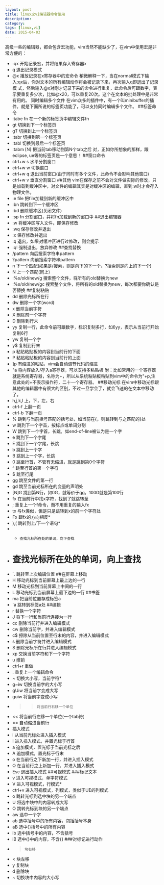```yaml
---
layout: post
title: linux之vi编辑器命令使用
description: 
category: 
tags: [linux,vi]
date: 2015-04-03
---
```

高级一些的编辑器，都会包含宏功能，vim当然不能缺少了，在vim中使用宏是非常方便的：
*    :qx     开始记录宏，并将结果存入寄存器x
*    q     退出记录模式
*    @x     播放记录在x寄存器中的宏命令
稍微解释一下，当在normal模式下输入:qx后，你对文本的所有编辑动作将会被记录下来，再次输入q即退出了记录模
式，然后输入@x对刚才记录下来的命令进行重复，此命令后可跟数字，表示要重复多少次，比如@x20，可以重复20次。这个在文本的批处理中是非常有用的。
同时编辑多个文件
在vim众多的插件中，有一个叫minibuffer的插件，就是下面所说的标签页功能了，可以支持同时编辑多个文件。
##标签命令
*   :tabe fn     在一个新的标签页中编辑文件fn
*   gt     切换到下一个标签页
*   gT     切换到上一个标签页
*   :tabr     切换到第一个标签页
*   :tabl     切换到最后一个标签页
*   :tabm [N]     把当前tab移动到第N个tab之后
对，正如你所想象的那样，跟eclipse, ue等的标签页是一个意思！
##窗口命令
*   ctrl+w s     水平分割窗口
*   ctrl+w w     切换窗口
*   ctrl+w q     退出当前窗口(由于同时有多个文件，此命令不会影响其他窗口)
*   ctrl+w v     垂直分割窗口
##其他
vim在保存之前不会对文件做实际的修改，只是加载到缓冲区中，对文件的编辑其实是对缓冲区的编辑，直到:w时才会存入物理文件。
*   :e file     把file加载到新的缓冲区中
*   :bn     跳转到下一个缓冲区
*   :bd     删除缓冲区(关闭文件)
*   :sp fn     分割窗口，并将fn加载到新的窗口中
##退出编辑器
*   :w     将缓冲区写入文件，即保存修改
*   :wq     保存修改并退出
*   :x     保存修改并退出
*   :q     退出，如果对缓冲区进行过修改，则会提示
*   :q!     强制退出，放弃修改
##查找替换
*   /pattern     向后搜索字符串pattern
*   ?pattern     向前搜索字符串pattern
*   n     下一个匹配(如果是/搜索，则是向下的下一个，?搜索则是向上的下一个)
*   N     上一个匹配(同上)
*   :%s/old/new/g     搜索整个文件，将所有的old替换为new
*   :%s/old/new/gc     搜索整个文件，将所有的old替换为new，每次都要你确认是否替换
##复制粘贴
*   dd     删除光标所在行
*   dw     删除一个字(word)
*   x     删除当前字符
*   X     删除前一个字符
*   D     删除到行末
*   yy     复制一行，此命令前可跟数字，标识复制多行，如6yy，表示从当前行开始复制6行
*   yw     复制一个字
*   y$     复制到行末
*   p     粘贴粘贴板的内容到当前行的下面
*   P     粘贴粘贴板的内容到当前行的上面
*   ]p     有缩进的粘贴，vim会自动调节代码的缩进
*   "a     将内容放入/存入a寄存器，可以支持多粘贴板
附：比如常用的一个寄存器就是系统寄存器，名称为+，所以从系统粘贴板粘贴到vim中的命令为"+p,注意此处的+不表示操作符，二十一个寄存器。
##移动光标
在vim中移动光标跟其他的编辑器中有很大的区别，不过一旦学会了，就会飞速的在文本中移动了。
*   h,j,k,l     上，下，左，右
*   ctrl-f     上翻一页
*   ctrl-b     下翻一页
*   %     跳到与当前括号匹配的括号处，如当前在{，则跳转到与之匹配的}处
*   w     跳到下一个字首，按标点或单词分割
*   W     跳到下一个字首，长跳，如end-of-line被认为是一个字
*   e     跳到下一个字尾
*   E     跳到下一个字尾，长跳
*   b     跳到上一个字
*   B     跳到上一个字，长跳
*   0     跳至行首，不管有无缩进，就是跳到第0个字符
*   ^     跳至行首的第一个字符
*   $     跳至行尾
*   gg     跳至文件的第一行
*   gd     跳至当前光标所在的变量的声明处
*   [N]G     跳到第N行，如0G，就等价于gg，100G就是第100行
*   fx     在当前行中找x字符，找到了就跳转至
*   ;     重复上一个f命令，而不用重复的输入fx
*   tx     与fx类似，但是只是跳转到x的前一个字符处
*   Fx     跟fx的方向相反*   
*   ),(     跳转到上/下一个语句*   
*   *     查找光标所在处的单词，向下查找
*   #     查找光标所在处的单词，向上查找
*   `.     跳转至上次编辑位置
##在屏幕上移动
*   H     移动光标到当前屏幕上最上边的一行
*   M     移动光标到当前屏幕上中间的一行
*   L     移动光标到当前屏幕上最下边的一行
##书签
*   ma     把当前位置存成标签a
*   `a     跳转到标签a处
##编辑
*   r     替换一个字符
*   J     将下一行和当前行连接为一行
*   cc     删除当前行并进入编辑模式
*   cw     删除当前字，并进入编辑模式
*   c$     擦除从当前位置至行末的内容，并进入编辑模式
*   s     删除当前字符并进入编辑模式
*   S     删除光标所在行并进入编辑模式
*   xp     交换当前字符和下一个字符
*   u     撤销
*   ctrl+r     重做
*   .     重复上一个编辑命令
*   ~     切换大小写，当前字符*   
*   g~iw     切换当前字的大小写
*   gUiw     将当前字变成大写
*   guiw     将当前字变成小写
*   >>     将当前行右移一个单位
*   <<     将当前行左移一个单位(一个tab符)
*   ==     自动缩进当前行
*   插入模式
*   i     从当前光标处进入插入模式
*   I     进入插入模式，并置光标于行首
*   a     追加模式，置光标于当前光标之后
*   A     追加模式，置光标于行末
*   o     在当前行之下新加一行，并进入插入模式
*   O     在当前行之上新加一行，并进入插入模式
*   Esc     退出插入模式
##可视模式
###标记文本
*   v     进入可视模式，单字符模式
*   V     进入可视模式，行模式*   
*   ctrl+v     进入可视模式，列模式，类似于UE的列模式
*   o     跳转光标到选中块的另一个端点
*   U     将选中块中的内容转成大写
*   O     跳转光标到块的另一个端点
*   aw     选中一个字
*   ab     选中括号中的所有内容，包括括号本身
*   aB     选中{}括号中的所有内容
*   ib     选中括号中的内容，不含括号
*   iB     选中{}中的内容，不含{}
###对标记进行动作
*   >     块右移
*   <     块左移
*   y     复制块
*   d     删除块
*   ~     切换块中内容的大小写
